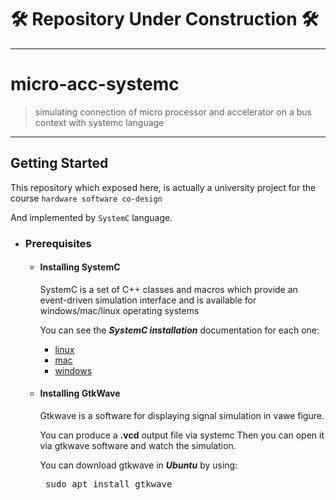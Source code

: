 # **🛠️ Repository Under Construction 🛠️**

<hr />

# micro-acc-systemc
> simulating connection of micro processor and accelerator on a bus context with systemc language 

<hr />

## Getting Started
This repository which exposed here, is actually a university project for the course `hardware software co-design`

And implemented by `SystemC` language.

- ### Prerequisites
  - #### Installing SystemC
  
    SystemC is a set of C++ classes and macros which provide an event-driven simulation interface and is available for windows/mac/linux operating systems
    
    You can see the ***SystemC installation*** documentation for each one:
    
      - [linux]()
      - [mac]()
      - [windows]()
      
  - #### Installing GtkWave
    
    Gtkwave is a software for displaying signal simulation in vawe figure.
    
    You can produce a **.vcd** output file via systemc
    Then you can open it via gtkwave software and watch the simulation.
    
    You can download gtkwave in ***Ubuntu*** by using:
    
    <pre> sudo apt install gtkwave </pre>
      
    
    
